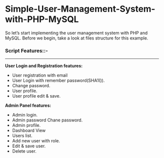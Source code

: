 
# Simple-User-Management-System-with-PHP-MySQL
So let’s start implementing the user management system with PHP and MySQL. Before we begin, take a look at files structure for this example.

<div class="script-details">
  <h3>Script Features::-</h3>
  <hr>
  <p><strong>User Login and Registration features:</strong></p>

<ul>
 <li>User registration with email </li>
 <li>User Login with remember password(SHA1()).</li>
 <li>Change password.</li>
 <li>User profile.</li>
 <li>User profile edit & save.</li>
</ul>

<p><strong>Admin Panel features:</strong></p>

<ul>
 <li>Admin login.</li>
 <li>Admin password Chane password.</li>
 <li>Admin profile.</li>
 <li>Dashboard View</li>
 <li>Users list.</li>
 <li>Add new user with role.</li>
 <li>Edit & save user.</li>
 <li>Delete user.</li>
</ul>
</div>






